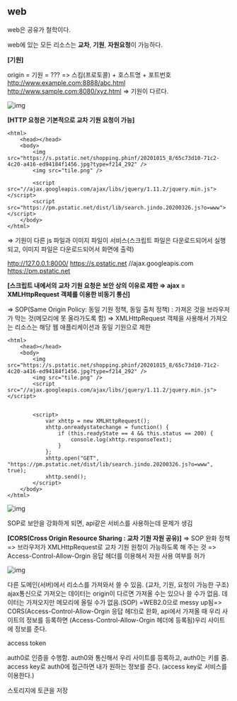 ## web

web은 공유가 철학이다.

web에 있는 모든 리소스는 **교차**, **기원**, **자원요청**이 가능하다.



**[기원]**

origin = 기원 = ???
=>  스킴(프로토콜) + 호스트명 + 포트번호
http://www.example.com:8888/abc.html
http://www.sample.com:8080/xyz.html 	⇒ 기원이 다르다.

![img](https://lh3.googleusercontent.com/1i4VzX-e8iXYCTVElO9r_1QZW-UZUTYQUzv_S5JTg-xHgqhzwVmr6XIHs6PcoOkuWZuDRpysuS0cov_Wd6Ze99TPpIpUJvMvIj3UDNboDxrKvnkjCe8IJiEMXdayrPpfzCDSKN7H)



**[HTTP 요청은 기본적으로 교차 기원 요청이 가능]**

```
<html>
    <head></head>
    <body>
        <img src="https://s.pstatic.net/shopping.phinf/20201015_8/65c73d10-71c2-4c20-a416-ed94184f1456.jpg?type=f214_292" />
        <img src="tile.png" />
 
        <script src="//ajax.googleapis.com/ajax/libs/jquery/1.11.2/jquery.min.js"></script>
        <script src="https://pm.pstatic.net/dist/lib/search.jindo.20200326.js?o=www"></script>
    </body>
</html>
```

⇒ 기원이 다른 js 파일과 이미지 파일이 서비스(스크립트 파일은 다운로드되어서 실행되고, 이미지 파일은 다운로드되어서 화면에 출력)

http://127.0.0.1:8000/
https://s.pstatic.net
//ajax.googleapis.com
https://pm.pstatic.net



**[스크립트 내에서의 교차 기원 요청은 보안 상의 이유로 제한 ⇒ ajax = XMLHttpRequest 객체를 이용한 비동기 통신]**

⇒ SOP(Same Origin Policy: 동일 기원 정책, 동일 출처 정책) : 가져온 것을 브라우저가 막는 것(메모리에 못 올라가도록 함)
⇒ XMLHttpRequest 객체을 사용해서 가져오는 리소스는 해당 웹 애플리케이션과 동일 기원으로 제한

```
<html>
    <head></head>
    <body>
        <img src="https://s.pstatic.net/shopping.phinf/20201015_8/65c73d10-71c2-4c20-a416-ed94184f1456.jpg?type=f214_292" />
        <img src="tile.png" />
        <script src="//ajax.googleapis.com/ajax/libs/jquery/1.11.2/jquery.min.js"></script>
    
 
        <script>
            var xhttp = new XMLHttpRequest();
            xhttp.onreadystatechange = function() {
                if (this.readyState == 4 && this.status == 200) {
                    console.log(xhttp.responseText);
                }
            };
            xhttp.open("GET", "https://pm.pstatic.net/dist/lib/search.jindo.20200326.js?o=www", true);
            xhttp.send();
        </script>
    </body>
</html>
```

 ![img](https://lh6.googleusercontent.com/CfIxj9-YEZBo4AKkIPfBSuPIUZvEoMODJ5JB74IfWE6TlnMKI5KEM6xr2vMWXHBOJYb6-HN4n_CFDUX38H7MlDlMG7R49GZXmUyXjjAM9Q8MA26I43zUHeOYvWQU8lNhg4L3526Q)



SOP로 보안을 강화하게 되면, api같은 서비스를 사용하는데 문제가 생김



**[CORS(Cross Origin Resource Sharing : 교차 기원 자원 공유)]**
=> SOP 완화 정책
=> 브라우저가 XMLHttpRequest로 교차 기원 원청이 가능하도록 해 주는 것
=> Access-Control-Allow-Orgin 응답 헤더를 이용해서 자원 사용 여부를 허가

![img](https://lh4.googleusercontent.com/-6DxxPmTCQrEZ_BqapZrbKAjkZEdB38S-UuiVoxdyIV6ifZhUZT91TU-CFwngGJfa3lT6Ay5hmmzgz1yX9QLs6eU69Y5ilmBobS_2eEOuA2Gcytzw7Ke2cZCm-vE2MBUt7VG0LaT)



다른 도메인(서버)에서 리소스를 가져와서 쓸 수 있음. (교차, 기원, 요청이 가능한 구조)
ajax통신으로 가져오는 데이터는 origin이 다르면 가져올 수는 있으나 쓸 수가 없음. 데이터는 가져오지만 메모리에 올릴 수가 없음.(SOP) =WEB2.0으로 messy up됨=> CORS(Access-Control-Allow-Orgin 응답 헤더)로 완화, api에서 가져올 때 우리 사이트의 정보를 등록하면 (Access-Control-Allow-Orgin 헤더에 등록됨)우리 사이트에 정보를 준다. 

access token

auth0로 인증을 수행함. auth0와 통신해서 우리 사이트를 등록하고, auth0는 키를 줌. access key로 auth0에 접근하면 내가 원하는 정보를 준다. (access key로 서비스를 이용한다.)

스토리지에 토큰을 저장

